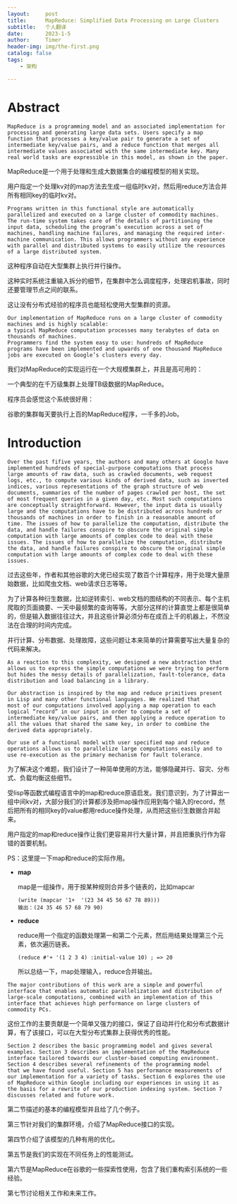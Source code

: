 ```yaml
---
layout:     post
title:      MapReduce: Simplified Data Processing on Large Clusters
subtitle:   个人翻译
date:       2023-1-5
author:     Timer
header-img: img/the-first.png
catalog: false
tags:
    - 架构 

---
```


# Abstract

```
MapReduce is a programming model and an associated implementation for processing and generating large data sets. Users specify a map function that processes a key/value pair to generate a set of intermediate key/value pairs, and a reduce function that merges all intermediate values associated with the same intermediate key. Many real world tasks are expressible in this model, as shown in the paper.
```

MapReduce是一个用于处理和生成大数据集合的编程模型的相关实现。

用户指定一个处理kv对的map方法去生成一组临时kv对，然后用reduce方法合并所有相同key的临时kv对。

```
Programs written in this functional style are automatically parallelized and executed on a large cluster of commodity machines. The run-time system takes care of the details of partitioning the input data, scheduling the program’s execution across a set of machines, handling machine failures, and managing the required inter-machine communication. This allows programmers without any experience with parallel and distributed systems to easily utilize the resources of a large distributed system.
```

这种程序自动在大型集群上执行并行操作。

这种实时系统注重输入拆分的细节，在集群中怎么调度程序，处理宕机事故，同时还要管理节点之间的联系。

这让没有分布式经验的程序员也能轻松使用大型集群的资源。

```
Our implementation of MapReduce runs on a large cluster of commodity machines and is highly scalable:
a typical MapReduce computation processes many terabytes of data on thousands of machines. 
Programmers find the system easy to use: hundreds of MapReduce programs have been implemented and upwards of one thousand MapReduce jobs are executed on Google’s clusters every day.
```

我们对MapReduce的实现运行在一个大规模集群上，并且是高可用的：

一个典型的在千万级集群上处理TB级数据的MapReduce。

程序员会感觉这个系统很好用：

谷歌的集群每天要执行上百的MapReduce程序，一千多的Job。

# **Introduction**

```
Over the past fifive years, the authors and many others at Google have implemented hundreds of special-purpose computations that process large amounts of raw data, such as crawled documents, web request logs, etc., to compute various kinds of derived data, such as inverted indices, various representations of the graph structure of web documents, summaries of the number of pages crawled per host, the set of most frequent queries in a given day, etc. Most such computations are conceptually straightforward. However, the input data is usually large and the computations have to be distributed across hundreds or thousands of machines in order to finish in a reasonable amount of time. The issues of how to parallelize the computation, distribute the data, and handle failures conspire to obscure the original simple computation with large amounts of complex code to deal with these issues. The issues of how to parallelize the computation, distribute the data, and handle failures conspire to obscure the original simple computation with large amounts of complex code to deal with these issues. 
```

过去这些年，作者和其他谷歌的大佬已经实现了数百个计算程序，用于处理大量原始数据，比如爬虫文档、web请求日志等等。

为了计算各种衍生数据，比如逆转索引、web文档的图结构的不同表示、每个主机爬取的页面摘要、一天中最频繁的查询等等。大部分这样的计算直觉上都是很简单的，但是输入数据往往过大，并且这些计算必须分布在成百上千的机器上，不然没法在合理的时间内完成。

并行计算、分布数据、处理故障，这些问题让本来简单的计算需要写出大量复杂的代码来解决。

```
As a reaction to this complexity, we designed a new abstraction that allows us to express the simple computations we were trying to perform but hides the messy details of parallelization, fault-tolerance, data distribution and load balancing in a library.

Our abstraction is inspired by the map and reduce primitives present in Lisp and many other functional languages. We realized that
most of our computations involved applying a map operation to each logical “record” in our input in order to compute a set of intermediate key/value pairs, and then applying a reduce operation to all the values that shared the same key, in order to combine the derived data appropriately. 

Our use of a functional model with user specified map and reduce operations allows us to parallelize large computations easily and to use re-execution as the primary mechanism for fault tolerance.
```

为了解决这个难题，我们设计了一种简单使用的方法，能够隐藏并行、容灾、分布式、负载均衡这些细节。

受lisp等函数式编程语言中的map和reduce原语启发。我们意识到，为了计算出一组中间kv对，大部分我们的计算都涉及把map操作应用到每个输入的record，然后把所有的相同key的value都用reduce操作处理，从而把这些衍生数据合并起来。

用户指定的map和reduce操作让我们更容易并行大量计算，并且把重执行作为容错的首要机制。

PS：这里提一下map和reduce的实际作用。

- **map**

  map是一组操作，用于按某种规则合并多个链表的，比如mapcar

  ```
  (write (mapcar '1+  '(23 34 45 56 67 78 89)))
  输出：(24 35 46 57 68 79 90)
  ```

- **reduce**

  reduce用一个指定的函数处理第一和第二个元素，然后用结果处理第三个元素，依次遍历链表。

  ```
  (reduce #'+ '(1 2 3 4) :initial-value 10) ; => 20
  ```

  所以总结一下，map处理输入，reduce合并输出。

```
The major contributions of this work are a simple and powerful interface that enables automatic parallelization and distribution of large-scale computations, combined with an implementation of this interface that achieves high performance on large clusters of commodity PCs.
```

这份工作的主要贡献是一个简单又强力的接口，保证了自动并行化和分布式数据计算，有了该接口，可以在大型分布式集群上获得优秀的性能。

```
Section 2 describes the basic programming model and gives several examples. Section 3 describes an implementation of the MapReduce interface tailored towards our cluster-based computing environment. Section 4 describes several refinements of the programming model
that we have found useful. Section 5 has performance measurements of our implementation for a variety of tasks. Section 6 explores the use of MapReduce within Google including our experiences in using it as the basis for a rewrite of our production indexing system. Section 7 discusses related and future work. 
```

第二节描述的基本的编程模型并且给了几个例子。

第三节针对我们的集群环境，介绍了MapReduce接口的实现。

第四节介绍了该模型的几种有用的优化。

第五节是我们的实现在不同任务上的性能测试。

第六节是MapReduce在谷歌的一些探索性使用，包含了我们重构索引系统的一些经验。

第七节讨论相关工作和未来工作。



